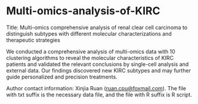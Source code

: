 # Multi-omics-analysis-of-KIRC
Title: Multi-omics comprehensive analysis of renal clear cell carcinoma to distinguish subtypes with different molecular characterizations and therapeutic strategies

We conducted a comprehensive analysis of multi-omics data with 10 clustering algorithms to reveal the molecular characteristics of KIRC patients and validated the relevant conclusions by single-cell analysis and external data. Our findings discovered new KIRC subtypes and may further guide personalized and precision treatments.

Author contact information: Xinjia Ruan (ruan.cpu@foxmail.com). 
The file with txt suffix is the necessary data file, and the file with R suffix is R script.
